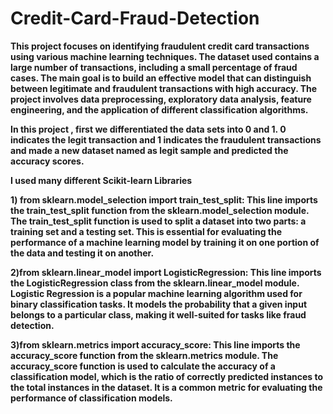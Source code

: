 # Credit-Card-Fraud-Detection

**This project focuses on identifying fraudulent credit card transactions using various machine learning techniques. The dataset used contains a large number of transactions, including a small percentage of fraud cases. The main goal is to build an effective model that can distinguish between legitimate and fraudulent transactions with high accuracy. The project involves data preprocessing, exploratory data analysis, feature engineering, and the application of different classification algorithms.**

**In this project , first we differentiated the data sets into 0 and 1. 0 indicates the legit transaction and 1 indicates the fraudulent transactions  and made a new dataset named as legit sample and predicted the accuracy scores.**

**I used many different Scikit-learn Libraries** 


**1) from sklearn.model_selection import train_test_split:
This line imports the train_test_split function from the sklearn.model_selection module. The train_test_split function is used to split a dataset into two parts: a training set and a testing set. This is essential for evaluating the performance of a machine learning model by training it on one portion of the data and testing it on another.**


**2)from sklearn.linear_model import LogisticRegression:
This line imports the LogisticRegression class from the sklearn.linear_model module. Logistic Regression is a popular machine learning algorithm used for binary classification tasks. It models the probability that a given input belongs to a particular class, making it well-suited for tasks like fraud detection.**


**3)from sklearn.metrics import accuracy_score:
This line imports the accuracy_score function from the sklearn.metrics module. The accuracy_score function is used to calculate the accuracy of a classification model, which is the ratio of correctly predicted instances to the total instances in the dataset. It is a common metric for evaluating the performance of classification models.**
